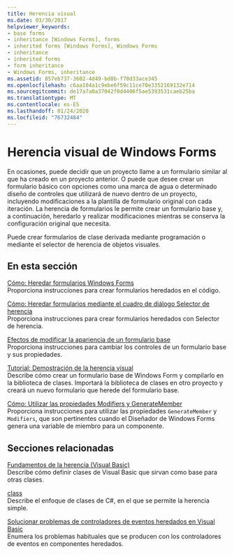 ```yaml
---
title: Herencia visual
ms.date: 03/30/2017
helpviewer_keywords:
- base forms
- inheritance [Windows Forms], forms
- inherited forms [Windows Forms], Windows Forms
- inheritance
- inherited forms
- form inheritance
- Windows Forms, inheritance
ms.assetid: 857eb737-3602-4d49-bd8b-f70d33ace345
ms.openlocfilehash: c6aa104a1c9ebe6f59c11ce70e3352169132e714
ms.sourcegitcommit: de17a7a0a37042f0d4406f5ae5393531caeb25ba
ms.translationtype: MT
ms.contentlocale: es-ES
ms.lasthandoff: 01/24/2020
ms.locfileid: "76732484"
---
```

# <a name="windows-forms-visual-inheritance"></a>Herencia visual de Windows Forms
En ocasiones, puede decidir que un proyecto llame a un formulario similar al que ha creado en un proyecto anterior. O puede que desee crear un formulario básico con opciones como una marca de agua o determinado diseño de controles que utilizará de nuevo dentro de un proyecto, incluyendo modificaciones a la plantilla de formulario original con cada iteración. La herencia de formularios le permite crear un formulario base y, a continuación, heredarlo y realizar modificaciones mientras se conserva la configuración original que necesita.  
  
 Puede crear formularios de clase derivada mediante programación o mediante el selector de herencia de objetos visuales.  
  
## <a name="in-this-section"></a>En esta sección  
 [Cómo: Heredar formularios Windows Forms](how-to-inherit-windows-forms.md)  
 Proporciona instrucciones para crear formularios heredados en el código.  
  
 [Cómo: Heredar formularios mediante el cuadro de diálogo Selector de herencia](how-to-inherit-forms-using-the-inheritance-picker-dialog-box.md)  
 Proporciona instrucciones para crear formularios heredados con Selector de herencia.  
  
 [Efectos de modificar la apariencia de un formulario base](effects-of-modifying-base-form-appearance.md)  
 Proporciona instrucciones para cambiar los controles de un formulario base y sus propiedades.  
  
 [Tutorial: Demostración de la herencia visual](walkthrough-demonstrating-visual-inheritance.md)  
 Describe cómo crear un formulario base de Windows Form y compilarlo en la biblioteca de clases. Importará la biblioteca de clases en otro proyecto y creará un nuevo formulario que herede del formulario base.  
  
 [Cómo: Utilizar las propiedades Modifiers y GenerateMember](how-to-use-the-modifiers-and-generatemember-properties.md)  
 Proporciona instrucciones para utilizar las propiedades `GenerateMember` y `Modifiers`, que son pertinentes cuando el Diseñador de Windows Forms genera una variable de miembro para un componente.  
  
## <a name="related-sections"></a>Secciones relacionadas  
 [Fundamentos de la herencia (Visual Basic)](../../../visual-basic/programming-guide/language-features/objects-and-classes/inheritance-basics.md)  
 Describe cómo definir clases de Visual Basic que sirvan como base para otras clases.  
  
 [class](../../../csharp/language-reference/keywords/class.md)  
 Describe el enfoque de clases de C#, en el que se permite la herencia simple.  
  
 [Solucionar problemas de controladores de eventos heredados en Visual Basic](../../../visual-basic/programming-guide/language-features/events/troubleshooting-inherited-event-handlers.md)  
 Enumera los problemas habituales que se producen con los controladores de eventos en componentes heredados.
